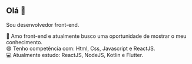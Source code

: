 ## Olá 👋
Sou desenvolvedor front-end.


🎯 Amo front-end e atualmente busco uma oportunidade de mostrar o meu conhecimento.
<br>
😄 Tenho competência com: Html, Css, Javascript e ReactJS.
<br>
💻 Atualmente estudo: ReactJS, NodeJS, Kotlin e Flutter.

